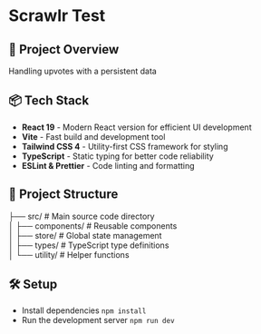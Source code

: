 # Scrawlr Test

## 🚀 Project Overview
Handling upvotes with a persistent data

## 📦 Tech Stack
- **React 19** - Modern React version for efficient UI development
- **Vite** - Fast build and development tool
- **Tailwind CSS 4** - Utility-first CSS framework for styling
- **TypeScript** - Static typing for better code reliability
- **ESLint & Prettier** - Code linting and formatting

## 📂 Project Structure
├── src/ # Main source code directory <br />
│ ├── components/ # Reusable components <br />
│ ├── store/ # Global state management <br />
│ ├── types/ # TypeScript type definitions <br />
│ └── utility/ # Helper functions <br />

## 🛠 Setup
- Install dependencies `npm install`
- Run the development server `npm run dev`
